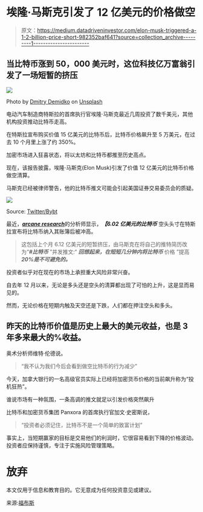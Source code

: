 # 埃隆·马斯克引发了 12 亿美元的价格做空

> 原文：<https://medium.datadriveninvestor.com/elon-musk-triggered-a-1-2-billion-price-short-982352baf641?source=collection_archive---------1----------------------->

## 当比特币涨到 50，000 美元时，这位科技亿万富翁引发了一场短暂的挤压

![](img/756970dde6d0a4e664415ec644145de1.png)

Photo by [Dmitry Demidko](https://unsplash.com/@wildbook?utm_source=medium&utm_medium=referral) on [Unsplash](https://unsplash.com?utm_source=medium&utm_medium=referral)

电动汽车制造商特斯拉的首席执行官埃隆·马斯克最近几周投资了数千美元，其他机构投资推动比特币走高。

在特斯拉宣布购买价值 15 亿美元的比特币后，比特币价格飙升至 5 万美元，在过去 10 个月里上涨了约 350%。

加密市场进入狂喜状态，将以太坊和比特币都推至历史高点。

现在，该报告披露，埃隆·马斯克(Elon Musk)引发了价值 12 亿美元的比特币价格做空清算。

马斯克已经被律师警告，他的比特币推文可能会引起美国证券交易委员会的质疑。

![](img/ce42a87820f465ef352f436ef160c65f.png)

Source: [Twitter/Bybt](https://pbs.twimg.com/media/Et85FcoWYAAqdBe?format=jpg&name=small)

最近，[***arcane research***](https://theweeklyupdate.substack.com/p/the-bull-market-intensifies)的分析师显示，***【6.02 亿美元的比特币*** 空头头寸在特斯拉宣布将比特币纳入其账簿后被冲高。

> 这包括上个月 6.12 亿美元的短暂挤压，由马斯克在将自己的推特简历改为“***#比特币*** ”并发推文:“ ***回想起来，在短短几分钟内将比特币*** 价格 ”提高 ***20%是不可避免的。***

投资者似乎对在现在的市场上承担重大风险非常兴奋。

自去年 12 月以来，无论是多头还是空头的清算都出现了可怕的上升，这是显而易见的。

然而，无论价格在短期内触及天空还是下跌，人们都在押注空头和多头。

## 昨天的比特币价值是历史上最大的美元收益，也是 3 年多来最大的%收益。

奥术分析师维特·伦德说。

> “我不认为我们今后会看到做空比特币的行为减少”

今天，加拿大银行的一名高级官员实际上已经将加密货币价格的当前飙升称为“投机狂热”。

谁说市场有一种氛围，一条高调的推文就足以引发价格突然飙升

比特币和加密货币集团 Panxora 的首席执行官加文·史密斯说，

> “投资者必须记住，比特币不是一个简单的致富计划”

事实上，当短期赢家的目标是交易他们的利润时，它很容易看到下降的价格波动。投资者应保持谨慎，专注于实施风险管理策略。

# 放弃

本文仅用于信息和教育目的。它无意成为任何投资意见或建议。

来源:[福布斯](https://www.forbes.com/sites/billybambrough/2021/02/12/as-bitcoin-soars-toward-50000-data-reveals-tesla-billionaire-elon-musk-triggered-a-12-billion-bitcoin-price-short-squeeze/?sh=50515148219e)
